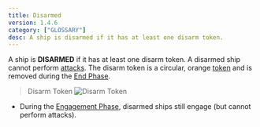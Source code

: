 ```yaml
---
title: Disarmed
version: 1.4.6
category: ["GLOSSARY"]
desc: A ship is disarmed if it has at least one disarm token.
---
```


A ship is **DISARMED** if it has at least one disarm token. A disarmed ship cannot perform [attacks](/rules/Attack). The disarm token is a circular, orange [token](/rules/Token) and is removed during the [End Phase](/rules/End_Phase).

> Disarm Token
![Disarm Token](Disarm_Token.webp)

- During the [Engagement Phase](/rules/Engagement_Phase), disarmed ships still engage (but cannot perform attacks).